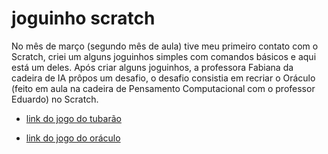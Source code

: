 <h1>joguinho scratch</h1>

No mês de março (segundo mês de aula) tive meu primeiro contato com o Scratch, criei um alguns joguinhos simples com comandos básicos e aqui está um deles. Após criar alguns joguinhos, a professora Fabiana da cadeira de IA prôpos um desafio, o desafio consistia em recriar o Oráculo (feito em aula na cadeira de Pensamento Computacional com o professor Eduardo) no Scratch.

- [link do jogo do tubarão](https://scratch.mit.edu/projects/985773800/)

- [link do jogo do oráculo](https://scratch.mit.edu/projects/985512761/)